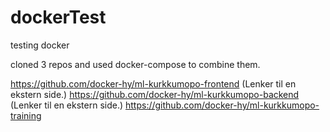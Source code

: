 # dockerTest
testing docker

cloned 3 repos and used docker-compose to combine them.

https://github.com/docker-hy/ml-kurkkumopo-frontend (Lenker til en ekstern side.)
https://github.com/docker-hy/ml-kurkkumopo-backend (Lenker til en ekstern side.)
https://github.com/docker-hy/ml-kurkkumopo-training
